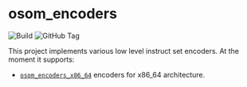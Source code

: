 osom_encoders
=============

![Build](https://github.com/RafalSzefler/osom_encoders/actions/workflows/tests.yml/badge.svg)
![GitHub Tag](https://img.shields.io/github/v/tag/RafalSzefler/osom_encoders)

This project implements various low level instruct set encoders. At the moment it supports:

* [`osom_encoders_x86_64`](https://rafalszefler.github.io/osom_encoders/osom_encoders_x86_64) encoders for x86_64 architecture.

